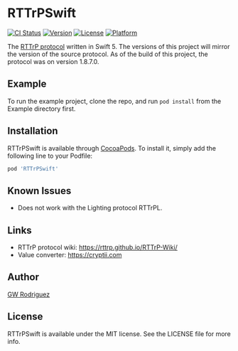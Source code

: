 # RTTrPSwift

[![CI Status](https://img.shields.io/travis/gwsounddsg@gmail.com/RTTrPSwift.svg?style=flat)](https://travis-ci.org/gwsounddsg@gmail.com/RTTrPSwift)
[![Version](https://img.shields.io/cocoapods/v/RTTrPSwift.svg?style=flat)](https://cocoapods.org/pods/RTTrPSwift)
[![License](https://img.shields.io/cocoapods/l/RTTrPSwift.svg?style=flat)](https://cocoapods.org/pods/RTTrPSwift)
[![Platform](https://img.shields.io/cocoapods/p/RTTrPSwift.svg?style=flat)](https://cocoapods.org/pods/RTTrPSwift)

The [RTTrP protocol][1] written in Swift 5. The versions of this project will mirror the version of the source protocol. As of the build of this project, the protocol was on version 1.8.7.0.

## Example

To run the example project, clone the repo, and run `pod install` from the Example directory first.

## Installation

RTTrPSwift is available through [CocoaPods](https://cocoapods.org). To install
it, simply add the following line to your Podfile:

```ruby
pod 'RTTrPSwift'
```

## Known Issues
  * Does not work with the Lighting protocol RTTrPL.

## Links
  * RTTrP protocol wiki: <https://rttrp.github.io/RTTrP-Wiki/>
  * Value converter: <https://cryptii.com>

## Author

[GW Rodriguez](https://github.com/gwsounddsg)

## License

RTTrPSwift is available under the MIT license. See the LICENSE file for more info.


[1]: https://rttrp.github.io/RTTrP-Wiki/RTTrPM.html
